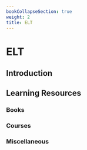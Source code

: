 ```yaml
---
bookCollapseSection: true
weight: 2
title: ELT
---
```


# ELT

## Introduction


## Learning Resources

### Books

### Courses

### Miscellaneous